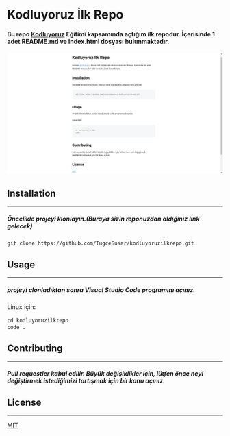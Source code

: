 # **Kodluyoruz İlk Repo** 
 #### Bu repo [Kodluyoruz](https://www.kodluyoruz.org/) Eğitimi kapsamında açtığım ilk repodur. İçerisinde 1 adet README.md ve index.html dosyası bulunmaktadır.


![kodluyoruz](https://raw.githubusercontent.com/Kodluyoruz/taskforce/main/git/odev1/figures/markdown.png)


## **Installation**
---

##### Öncelikle projeyi klonlayın.(Buraya sizin reponuzdan aldığınız link gelecek)

```
git clone https://github.com/TugceSusar/kodluyoruzilkrepo.git
```
## **Usage**
---
##### projeyi clonladıktan sonra Visual Studio Code programını açınız.

Linux için:
```
cd kodluyoruzilkrepo
code .
```

## **Contributing**
---
##### Pull requestler kabul edilir. Büyük değişiklikler için, lütfen önce neyi değiştirmek istediğimizi tartışmak için bir konu açınız.


## **License**
---

[MIT](https://mitsloan.mit.edu/ideas-made-to-matter/next-chapter-analytics-data-storytelling?utm_source=mitsloangooglep&utm_medium=social&utm_campaign=datastorytelling&gclid=CjwKCAiAh9qdBhAOEiwAvxIok7Z61gfqLEmLcvyHBchqAuBqfF4kg6M56YEU4YS1UlSHFTKJg6uSVRoCNjcQAvD_BwE)



